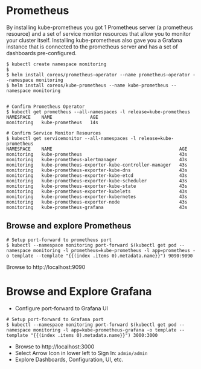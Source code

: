 # Prometheus
By installing kube-prometheus you got 1 Prometheus server (a prometheus resource) and a set of service monitor resources that allow you to monitor your cluster itself. Installing kube-prometheus also gave you a Grafana instance that is connected to the prometheus server and has a set of dashboards pre-configured.

```
$ kubectl create namespace monitoring
$ 
$ helm install coreos/prometheus-operator --name prometheus-operator --namespace monitoring
$ helm install coreos/kube-prometheus --name kube-prometheus --namespace monitoring


# Confirm Prometheus Operator
$ kubectl get prometheus --all-namespaces -l release=kube-prometheus
NAMESPACE    NAME              AGE
monitoring   kube-prometheus   14s

# Confirm Service Monitor Resources
$ kubectl get servicemonitor --all-namespaces -l release=kube-prometheus
NAMESPACE    NAME                                               AGE
monitoring   kube-prometheus                                    43s
monitoring   kube-prometheus-alertmanager                       43s
monitoring   kube-prometheus-exporter-kube-controller-manager   43s
monitoring   kube-prometheus-exporter-kube-dns                  43s
monitoring   kube-prometheus-exporter-kube-etcd                 43s
monitoring   kube-prometheus-exporter-kube-scheduler            43s
monitoring   kube-prometheus-exporter-kube-state                43s
monitoring   kube-prometheus-exporter-kubelets                  43s
monitoring   kube-prometheus-exporter-kubernetes                43s
monitoring   kube-prometheus-exporter-node                      43s
monitoring   kube-prometheus-grafana                            43s

```

## Browse and explore Prometheus
```
# Setup port-forward to prometheus port
$ kubectl --namespace monitoring port-forward $(kubectl get pod --namespace monitoring -l prometheus=kube-prometheus -l app=prometheus -o template --template "{{(index .items 0).metadata.name}}") 9090:9090
```
Browse to http://localhost:9090


# Browse and Explore Grafana

- Configure port-forward to Grafana UI
```
# Setup port-forward to Grafana port
$ kubectl --namespace monitoring port-forward $(kubectl get pod --namespace monitoring -l app=kube-prometheus-grafana -o template --template "{{(index .items 0).metadata.name}}") 3000:3000
```

 - Browse to http://localhost:3000
 - Select Arrow Icon in lower left to Sign In: `admin/admin`
 - Explore Dashboards, Configuration, UI, etc.


